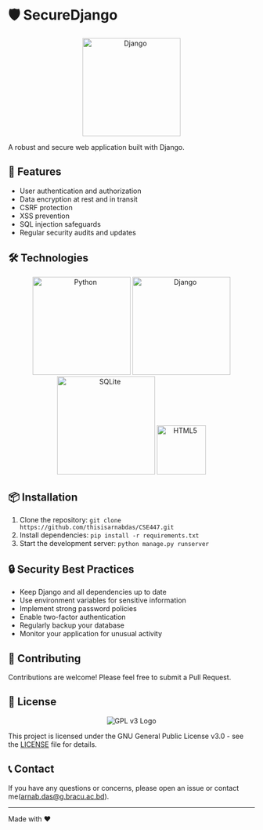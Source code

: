 # 🛡️ SecureDjango

<p align="center">
  <img src="https://www.djangoproject.com/m/img/logos/django-logo-negative.png" alt="Django" width="200"/>
</p>

A robust and secure web application built with Django.

## 🚀 Features

- User authentication and authorization
- Data encryption at rest and in transit
- CSRF protection
- XSS prevention
- SQL injection safeguards
- Regular security audits and updates

## 🛠️ Technologies

<p align="center">
  <img src="https://www.python.org/static/community_logos/python-logo.png" alt="Python" width="200"/>
  <img src="https://www.djangoproject.com/m/img/logos/django-logo-negative.png" alt="Django" width="200"/>
  <img src="https://www.sqlite.org/images/sqlite370_banner.gif" alt="SQLite" width="200"/>
  <img src="https://www.w3.org/html/logo/downloads/HTML5_Logo_256.png" alt="HTML5" width="100"/>
</p>

## 📦 Installation

1. Clone the repository:
   `git clone https://github.com/thisisarnabdas/CSE447.git`
2. Install dependencies:
   `pip install -r requirements.txt`
3. Start the development server:
   `python manage.py runserver`

## 🔒 Security Best Practices

- Keep Django and all dependencies up to date
- Use environment variables for sensitive information
- Implement strong password policies
- Enable two-factor authentication
- Regularly backup your database
- Monitor your application for unusual activity

## 🤝 Contributing

Contributions are welcome! Please feel free to submit a Pull Request.

## 📄 License

<p align="center">
<img src="https://www.gnu.org/graphics/gplv3-with-text-136x68.png" alt="GPL v3 Logo"/>
</p>

This project is licensed under the GNU General Public License v3.0 - see the [LICENSE](LICENSE) file for details.

## 📞 Contact

If you have any questions or concerns, please open an issue or contact me(arnab.das@g.bracu.ac.bd).

---

Made with ❤️
   
